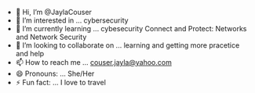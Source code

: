 - 👋 Hi, I’m @JaylaCouser
- 👀 I’m interested in ... cybersecurity
- 🌱 I’m currently learning ... cybesecurity Connect and Protect: Networks and Network Security
- 💞️ I’m looking to collaborate on ... learning and getting more pracetice and help
- 📫 How to reach me ... couser.jayla@yahoo.com
- 😄 Pronouns: ... She/Her 
- ⚡ Fun fact: ... I love to travel

<!---
JaylaCouser/JaylaCouser is a ✨ special ✨ repository because its `README.md` (this file) appears on your GitHub profile.
You can click the Preview link to take a look at your changes.
--->
